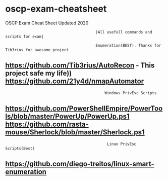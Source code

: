 # oscp-exam-cheatsheet
OSCP Exam Cheat Sheet 
Updated 2020

                                            |All usefull commands and scripts for exam| 
                                             
                                            Enumeration(BEST). Thanks for Tib3rius for awesome project
 https://github.com/Tib3rius/AutoRecon - This project safe my life))
 https://github.com/21y4d/nmapAutomator
 ------------------------------------------------------------------------------------------------------------------------------                                       
                                                Windows PrivEsc Scripts 
https://github.com/PowerShellEmpire/PowerTools/blob/master/PowerUp/PowerUp.ps1
https://github.com/rasta-mouse/Sherlock/blob/master/Sherlock.ps1
------------------------------------------------------------------------------------------------------------------------------
                                                 Linux PrivEsc Scripts(Best)
https://github.com/diego-treitos/linux-smart-enumeration
 ------------------------------------------------------------------------------------------------------------------------------
                                            

